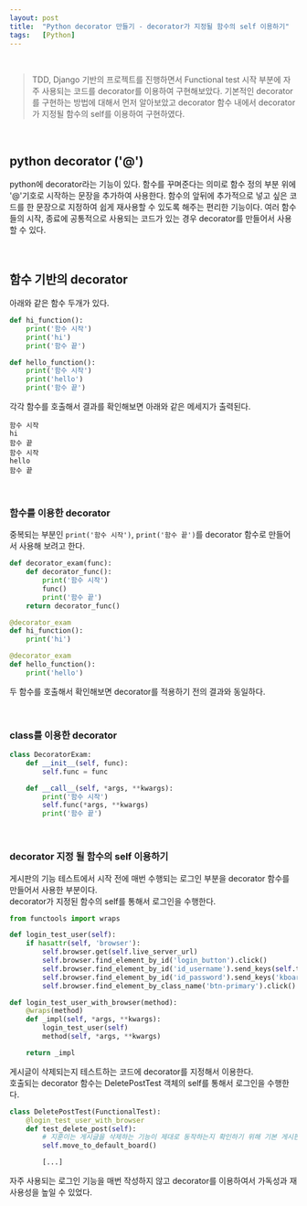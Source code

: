 ```yaml
---
layout: post
title:  "Python decorator 만들기 - decorator가 지정될 함수의 self 이용하기"
tags:   [Python]
---
```


<br>  

> TDD, Django 기반의 프로젝트를 진행하면서 Functional test 시작 부분에 자주 사용되는 코드를 decorator를 이용하여 구현해보았다. 기본적인 decorator를 구현하는 방법에 대해서 먼저 알아보았고 decorator 함수 내에서 decorator가 지정될 함수의 self를 이용하여 구현하였다.   

<br>  

## python decorator ('@')  

python에 decorator라는 기능이 있다. 함수를 꾸며준다는 의미로 함수 정의 부분 위에 '@'기호로 시작하는 문장을 추가하여 사용한다. 함수의 앞뒤에 추가적으로 넣고 싶은 코드를 한 문장으로 지정하여 쉽게 재사용할 수 있도록 해주는 편리한 기능이다. 여러 함수들의 시작, 종료에 공통적으로 사용되는 코드가 있는 경우 decorator를 만들어서 사용할 수 있다.  

<br>  

## 함수 기반의 decorator  

아래와 같은 함수 두개가 있다.  

```python
def hi_function():
    print('함수 시작')
    print('hi')
    print('함수 끝')

def hello_function():
    print('함수 시작')
    print('hello')
    print('함수 끝')
```  

각각 함수를 호출해서 결과를 확인해보면 아래와 같은 메세지가 출력된다.  

```
함수 시작
hi
함수 끝
함수 시작
hello
함수 끝
```  

<br>  

### 함수를 이용한 decorator  

중복되는 부분인 `print('함수 시작')`, `print('함수 끝')`를 decorator 함수로 만들어서 사용해 보려고 한다.  

```python
def decorator_exam(func):
    def decorator_func():
        print('함수 시작')
        func()
        print('함수 끝')
    return decorator_func()

@decorator_exam
def hi_function():
    print('hi')

@decorator_exam
def hello_function():
    print('hello')
```  

두 함수를 호출해서 확인해보면 decorator를 적용하기 전의 결과와 동일하다.

<br>  

### class를 이용한 decorator  

```python
class DecoratorExam:
    def __init__(self, func):
        self.func = func

    def __call__(self, *args, **kwargs):
        print('함수 시작')
        self.func(*args, **kwargs)
        print('함수 끝')
```  

<br>  

### decorator 지정 될 함수의 self 이용하기  

게시판의 기능 테스트에서 시작 전에 매번 수행되는 로그인 부분을 decorator 함수를 만들어서 사용한 부분이다.  
decorator가 지정된 함수의 self를 통해서 로그인을 수행한다.  

```python
from functools import wraps

def login_test_user(self):
    if hasattr(self, 'browser'):
        self.browser.get(self.live_server_url)
        self.browser.find_element_by_id('login_button').click()
        self.browser.find_element_by_id('id_username').send_keys(self.test_user.username)
        self.browser.find_element_by_id('id_password').send_keys('kboard123')
        self.browser.find_element_by_class_name('btn-primary').click()

def login_test_user_with_browser(method):
    @wraps(method)
    def _impl(self, *args, **kwargs):
        login_test_user(self)
        method(self, *args, **kwargs)

    return _impl
```  

게시글이 삭제되는지 테스트하는 코드에 decorator를 지정해서 이용한다.  
호출되는 decorator 함수는 DeletePostTest 객체의 self를 통해서 로그인을 수행한다.  

```python
class DeletePostTest(FunctionalTest):
    @login_test_user_with_browser
    def test_delete_post(self):
        # 지훈이는 게시글을 삭제하는 기능이 제대로 동작하는지 확인하기 위해 기본 게시판으로 이동한다.
        self.move_to_default_board()

        [...]
```  

자주 사용되는 로그인 기능을 매번 작성하지 않고 decorator를 이용하여서 가독성과 재사용성을 높일 수 있었다.  
